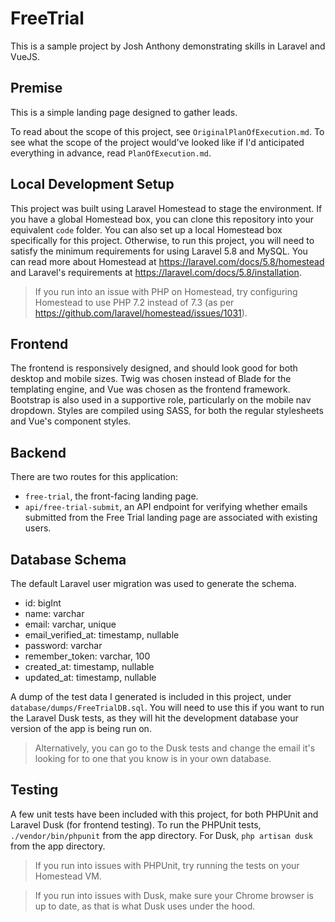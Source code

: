 # FreeTrial

This is a sample project by Josh Anthony demonstrating skills in Laravel and VueJS.

## Premise

This is a simple landing page designed to gather leads.

To read about the scope of this project, see `OriginalPlanOfExecution.md`. To see what the scope of the project would've looked like if I'd anticipated everything in advance, read `PlanOfExecution.md`.

## Local Development Setup

This project was built using Laravel Homestead to stage the environment. If you have a global Homestead box, you can clone this repository into your equivalent `code` folder. You can also set up a local Homestead box specifically for this project. Otherwise, to run this project, you will need to satisfy the minimum requirements for using Laravel 5.8 and MySQL. You can read more about Homestead at https://laravel.com/docs/5.8/homestead and Laravel's requirements at https://laravel.com/docs/5.8/installation.

> If you run into an issue with PHP on Homestead, try configuring Homestead to use PHP 7.2 instead of 7.3 (as per https://github.com/laravel/homestead/issues/1031).

## Frontend

The frontend is responsively designed, and should look good for both desktop and mobile sizes. Twig was chosen instead of Blade for the templating engine, and Vue was chosen as the frontend framework. Bootstrap is also used in a supportive role, particularly on the mobile nav dropdown. Styles are compiled using SASS, for both the regular stylesheets and Vue's component styles.

## Backend

There are two routes for this application:

- `free-trial`, the front-facing landing page.
- `api/free-trial-submit`, an API endpoint for verifying whether emails submitted from the Free Trial landing page are associated with existing users.

## Database Schema
The default Laravel user migration was used to generate the schema.
- id: bigInt
- name: varchar
- email: varchar, unique
- email_verified_at: timestamp, nullable
- password: varchar
- remember_token: varchar, 100
- created_at: timestamp, nullable
- updated_at: timestamp, nullable

A dump of the test data I generated is included in this project, under `database/dumps/FreeTrialDB.sql`. You will need to use this if you want to run the Laravel Dusk tests, as they will hit the development database your version of the app is being run on.

> Alternatively, you can go to the Dusk tests and change the email it's looking for to one that you know is in your own database.

## Testing

A few unit tests have been included with this project, for both PHPUnit and Laravel Dusk (for frontend testing). To run the PHPUnit tests, `./vendor/bin/phpunit` from the app directory. For Dusk, `php artisan dusk` from the app directory.

> If you run into issues with PHPUnit, try running the tests on your Homestead VM.

> If you run into issues with Dusk, make sure your Chrome browser is up to date, as that is what Dusk uses under the hood.